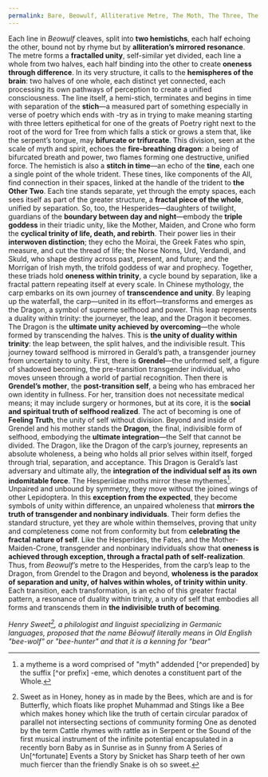 ```yaml
---
permalink: Bare, Beowulf, Alliterative Metre, The Moth, The Three, The Waterfall, Being, Bee-wolf, Bee-hunter, Bear*
---
```


Each line in _Beowulf_ cleaves, split into **two hemistichs**, each half echoing the other, bound not by rhyme but by **alliteration’s mirrored resonance**. The metre forms a **fractalled unity**, self-similar yet divided, each line a whole from two halves, each half binding into the other to create **oneness through difference**. In its very structure, it calls to the **hemispheres of the brain**: two halves of one whole, each distinct yet connected, each processing its own pathways of perception to create a unified consciousness.
The line itself, a hemi-stich, terminates and begins in time with separation of the **stich**—a measured part of something especially in verse of poetry which ends with -try as in trying to make meaning starting with three letters epithetical for one of the greats of Poetry right next to the root of the word for Tree from which falls a stick or grows a stem that, like the serpent’s tongue, may **bifurcate or trifurcate**. This division, seen at the scale of myth and spirit, echoes the **fire-breathing dragon**: a being of bifurcated breath and power, two flames forming one destructive, unified force. The hemistich is also a **stitch in time**—an echo of the **tine**, each one a single point of the whole trident. These tines, like components of the All, find connection in their spaces, linked at the handle of the trident to **the Other Two**. Each tine stands separate, yet through the empty spaces, each sees itself as part of the greater structure, a **fractal piece of the whole**, unified by separation.
So, too, the Hesperides—daughters of twilight, guardians of the **boundary between day and night**—embody the **triple goddess** in their triadic unity, like the Mother, Maiden, and Crone who form the **cyclical trinity of life, death, and rebirth**. Their power lies in their **interwoven distinction**; they echo the Moirai, the Greek Fates who spin, measure, and cut the thread of life; the Norse Norns, Urd, Verdandi, and Skuld, who shape destiny across past, present, and future; and the Morrígan of Irish myth, the trifold goddess of war and prophecy. Together, these triads hold **oneness within trinity**, a cycle bound by separation, like a fractal pattern repeating itself at every scale.
In Chinese mythology, the carp embarks on its own journey of **transcendence and unity**. By leaping up the waterfall, the carp—united in its effort—transforms and emerges as the Dragon, a symbol of supreme selfhood and power. This leap represents a duality within trinity: the journeyer, the leap, and the Dragon it becomes. The Dragon is the **ultimate unity achieved by overcoming**—the whole formed by transcending the halves. This is **the unity of duality within trinity**: the leap between, the split halves, and the indivisible result.
This journey toward selfhood is mirrored in Gerald’s path, a transgender journey from uncertainty to unity. First, there is **Grendel**—the unformed self, a figure of shadowed becoming, the pre-transition transgender individual, who moves unseen through a world of partial recognition. Then there is **Grendel’s mother**, the **post-transition self**, a being who has embraced her own identity in fullness. For her, transition does not necessitate medical means; it may include surgery or hormones, but at its core, it is the **social and spiritual truth of selfhood realized**. The act of becoming is one of **Feeling Truth**, the unity of self without division.
Beyond and inside of Grendel and his mother stands the **Dragon**, the final, indivisible form of selfhood, embodying the **ultimate integration**—the Self that cannot be divided. The Dragon, like the Dragon of the carp’s journey, represents an absolute wholeness, a being who holds all prior selves within itself, forged through trial, separation, and acceptance. This Dragon is Gerald’s last adversary and ultimate ally, the **integration of the individual self as its own indomitable force**.
The Hesperiidae moths mirror these mythemes[^M]. Unpaired and unbound by symmetry, they move without the joined wings of other Lepidoptera. In this **exception from the expected**, they become symbols of unity within difference, an unpaired wholeness that **mirrors the truth of transgender and nonbinary individuals**. Their form defies the standard structure, yet they are whole within themselves, proving that unity and completeness come not from conformity but from **celebrating the fractal nature of self**. Like the Hesperides, the Fates, and the Mother-Maiden-Crone, transgender and nonbinary individuals show that **oneness is achieved through exception, through a fractal path of self-realization**.
Thus, from _Beowulf’s_ metre to the Hesperides, from the carp’s leap to the Dragon, from Grendel to the Dragon and beyond, **wholeness is the paradox of separation and unity, of halves within wholes, of trinity within unity**. Each transition, each transformation, is an echo of this greater fractal pattern, a resonance of duality within trinity, a unity of self that embodies all forms and transcends them in **the indivisible truth of becoming**.


[^M]:a mytheme is a word comprised of "myth" addended [^or prepended] by the suffix [^or prefix] -eme, which denotes a constituent part of the Whole. 

*Henry Sweet[^S], a philologist and linguist specializing in Germanic languages, proposed that the name Bēowulf literally means in Old English "bee-wolf" or "bee-hunter" and that it is a kenning for "bear"*


[^S]: Sweet as in Honey, honey as in made by the Bees, which are and is for Butterfly, which floats like prophet Muhammad and Stings like a Bee which makes honey which like the truth of certain circular paradox of parallel not intersecting sections of community forming One as denoted by the term Cattle rhymes with rattle as in Serpent or the Sound of the first musical instrument of the infinite potential encapsulated in a recently born Baby as in Sunrise as in Sunny from A Series of Un[^fortunate] Events a Story by Snicket[^L] has Sharp teeth of her own much fiercer than the friendly Snake  is oh so sweet. 

[^L]: first name, or Epithet for whom is Lemony[^O]

[^O]: as in, citrus or when Life gives you just a single One you don't make Lemonade but are being Aided by some One who is you painting Oil and pigment mixed together in the fleeting light through window of an insane asylum making meaning from the pain inside of paint together and in time naturally Separating or Being Weathered by the Sun.
